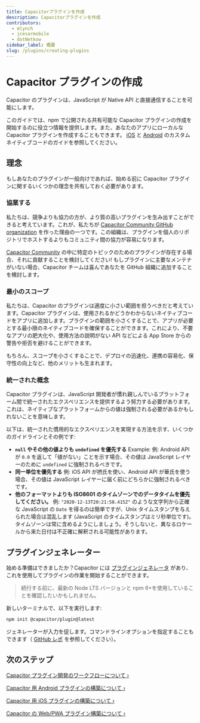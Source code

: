 ```yaml
---
title: Capacitorプラグインを作成
description: Capacitorプラグインを作成
contributors:
  - mlynch
  - jcesarmobile
  - dotNetkow
sidebar_label: 概要
slug: /plugins/creating-plugins
---
```


# Capacitor プラグインの作成

Capacitor のプラグインは、JavaScript が Native API と直接通信することを可能にします。

このガイドでは、npm で公開される共有可能な Capacitor プラグインの作成を開始するのに役立つ情報を提供します。また、あなたのアプリにローカルな Capacitor プラグインを作成することもできます。 [iOS](/docs/ios/custom-code) と [Android](/docs/android/custom-code) のカスタムネイティブコードのガイドを参照してください。

## 理念

もしあなたのプラグインが一般向けであれば、始める前に Capacitor プラグインに関するいくつかの理念を共有しておく必要があります。

### 協業する

私たちは、競争よりも協力の方が、より質の高いプラグインを生み出すことができると考えています。これが、私たちが [Capacitor Community GitHub organization](https://github.com/capacitor-community) を作った理由の一つです。この組織は、プラグインを個人のリポジトリでホストするよりもコミュニティ間の協力が容易になります。

[Capacitor Community](https://github.com/capacitor-community) の中に特定のトピックのためのプラグインが存在する場合、それに貢献することを検討してください! もしプラグインに主要なメンテナがいない場合、Capacitor チームは喜んであなたを GitHub 組織に追加することを検討します。

### 最小のスコープ

私たちは、Capacitor のプラグインは適度に小さい範囲を担うべきだと考えています。Capacitor プラグインは、使用されるかどうかわからないネイティブコードをアプリに追加します。プラグインの範囲を小さくすることで、アプリが必要とする最小限のネイティブコードを確保することができます。これにより、不要なアプリの肥大化や、使用方法の説明がない API などによる App Store からの警告や拒否を避けることができます。

もちろん、スコープを小さくすることで、デプロイの迅速化、連携の容易化、保守性の向上など、他のメリットも生まれます。

### 統一された概念

Capacitor プラグインは、JavaScript 開発者が慣れ親しんでいるプラットフォーム間で統一されたエクスペリエンスを提供するよう努力する必要があります。これは、ネイティブなプラットフォームからの値は強制される必要があるかもしれないことを意味します。

以下は、統一された慣用的なエクスペリエンスを実現する方法を示す、いくつかのガイドラインとその例です:

- **`null` やその他の値よりも `undefined` を優先する** Example: 例: Android API が `0.0` を返して「値がない」ことを示す場合、その値は JavaScript レイヤーのために `undefined` に強制されるべきです。
- **同一単位を優先する** 例: iOS API が摂氏を使い、Android API が華氏を使う場合、その値は JavaScript レイヤーに届く前にどちらかに強制されるべきです。
- **他のフォーマットよりも ISO8601 のタイムゾーンでのデータタイムを優先してください。** 例: `"2020-12-13T20:21:58.415Z"` のような文字列から正確な JavaScript の `Date` を得るのは簡単ですが、Unix タイムスタンプを与えられた場合は混乱します (JavaScript のタイムスタンプはミリ秒単位です)。タイムゾーンは常に含めるようにしましょう。そうしないと、異なるロケールから来た日付は不正確に解釈される可能性があります。

## プラグインジェネレーター

始める準備はできましたか？Capacitor には [プラグインジェネレータ](https://github.com/ionic-team/create-capacitor-plugin) があり、これを使用してプラグインの作業を開始することができます。

> 続行する前に、最新の Node LTS バージョンと npm 6+を使用していることを確認したいかもしれません。

新しいターミナルで、以下を実行します:

```bash
npm init @capacitor/plugin@latest
```

ジェネレーターが入力を促します。コマンドラインオプションを指定することもできます（ [GitHub レポ](https://github.com/ionic-team/create-capacitor-plugin/) を参照してください）。

## 次のステップ

[Capacitor プラグイン開発のワークフローについて &#8250;](/docs/plugins/workflow)

[Capacitor 用 Android プラグインの構築について &#8250;](/docs/plugins/android)

[Capacitor 用 iOS プラグインの構築について &#8250;](/docs/plugins/ios)

[Capacitor の Web/PWA プラグイン構築について &#8250;](/docs/plugins/web)
